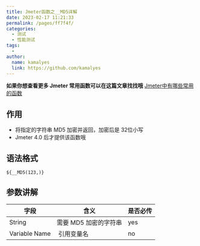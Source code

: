 ```yaml
---
title: Jmeter函数之__MD5详解
date: 2023-02-17 11:21:33
permalink: /pages/ff7f4f/
categories:
  - 测试
  - 性能测试
tags:
  - 
author: 
  name: kamalyes
  link: https://github.com/kamalyes
---
```

**如果你想查看更多 Jmeter 常用函数可以在这篇文章找找哦**
[Jmeter中有哪些常用的函数](./01.Jmeter中有哪些常用的函数.md)

作用
--

*   将指定的字符串 MD5 加密并返回，加密后是 32位小写
*   Jmeter 4.0 后才提供该函数哦

语法格式
----

```
${__MD5(123,)}
```

参数讲解
----

| 字段 | 含义 | 是否必传 |
| --- | --- | --- |
| String | 需要 MD5 加密的字符串 | yes |
| Variable Name |  引用变量名 | no |
